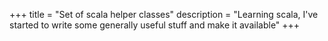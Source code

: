 +++
title = "Set of scala helper classes"
description = "Learning scala, I've started to write some generally useful stuff and make it available"
+++


[1]: http://www.uncarved.com/articles/uncarved-helpers
[2]: http://www.uncarved.com/
[3]: http://www.uncarved.com/articles/contact
[4]: http://www.uncarved.com/login/
